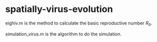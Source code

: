 # spatially-virus-evolution
eighiv.m is the method to calculate the basic reproductive number $R_0$.

simulation_virus.m is the algorithm to do the simulation.
